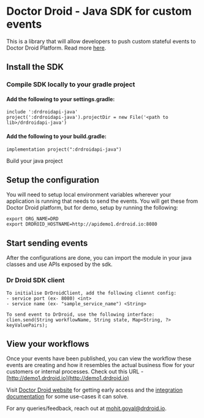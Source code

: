 # Doctor Droid - Java SDK for custom events
This is a library that will allow developers to push custom stateful events to Doctor Droid Platform.
Read more [here](https://kenobi.drdroid.io/docs).

## Install the SDK
### Compile SDK locally to your gradle project
#### Add the following to your settings.gradle:
```agsl
include ':drdroidapi-java'
project(':drdroidapi-java').projectDir = new File('<path to lib>/drdroidapi-java')
```

#### Add the following to your build.gradle:
```agsl
implementation project(":drdroidapi-java")
```

Build your java project

## Setup the configuration
You will need to setup local environment variables wherever your application is running that needs to send the events. You will get these from Doctor Droid platform, but for demo, setup by running the following:
```
export ORG_NAME=DRD
export DRDROID_HOSTNAME=http://apidemo1.drdroid.io:8080
```

## Start sending events
After the configurations are done, you can import the module in your java classes and use APIs exposed by the sdk.

### Dr Droid SDK client
```agsl
To initialise DrDroidClient, add the following cliennt config:
- service port (ex- 8080) <int>
- service name (ex- "sample_service_name") <String>
```

```agsl
To send event to DrDroid, use the following interface:
clien.send(String workflowName, String state, Map<String, ?> keyValuePairs);
```
## View your workflows
Once your events have been published, you can view the workflow these events are creating and how it resembles the actual business flow for your customers or internal processes. Check out this URL - [http://demo1.drdroid.io](http://demo1.drdroid.io)

Visit [Doctor Droid website](https://drdroid.io?utm_param=github-py) for getting early access and the [integration documentation](https://kenobi.drdroid.io?utm_param=github-py) for some use-cases it can solve.

For any queries/feedback, reach out at [mohit.goyal@drdroid.io](mailto:mohit.goyal@drdroid.io).
